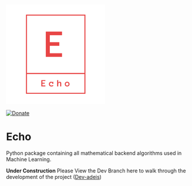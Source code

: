 <p align="left">
  <img width="270" src="Observations/logo_transparent.png">
</p>

[![Donate](https://img.shields.io/badge/License-MIT-brightgreen.svg)](LICENSE)

# Echo
Python package containing all mathematical backend algorithms used in Machine Learning. 

**Under Construction** 
Please View the Dev Branch here to walk through the development of the project ([Dev-adeis](https://github.com/digantamisra98/Echo/tree/Dev-adeis))
